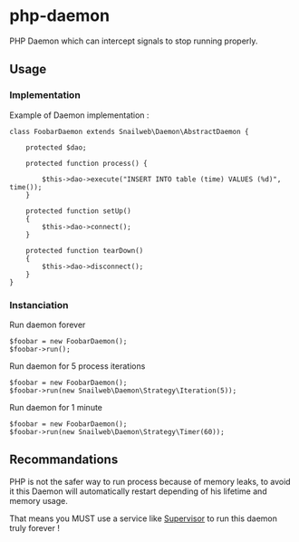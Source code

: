 # php-daemon
PHP Daemon which can intercept signals to stop running properly.

## Usage

### Implementation

Example of Daemon implementation :
```
class FoobarDaemon extends Snailweb\Daemon\AbstractDaemon {

    protected $dao;

    protected function process() {
        
        $this->dao->execute("INSERT INTO table (time) VALUES (%d)", time());
    }
    
    protected function setUp()
    {
        $this->dao->connect();
    }
    
    protected function tearDown()
    {
        $this->dao->disconnect();
    }
}
```


### Instanciation

Run daemon forever
```
$foobar = new FoobarDaemon();
$foobar->run();
```

Run daemon for 5 process iterations
```
$foobar = new FoobarDaemon();
$foobar->run(new Snailweb\Daemon\Strategy\Iteration(5));
```

Run daemon for 1 minute
```
$foobar = new FoobarDaemon();
$foobar->run(new Snailweb\Daemon\Strategy\Timer(60));
```

## Recommandations
PHP is not the safer way to run process because of memory leaks, to avoid it this Daemon will automatically restart depending of his lifetime and memory usage.

That means you MUST use a service like [Supervisor](http://supervisord.org/) to run this daemon truly forever !

